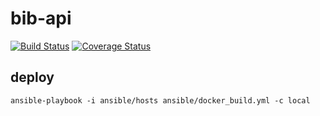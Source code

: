 # bib-api
[![Build Status](https://travis-ci.org/xsteadfastx/bib-api.svg?branch=master)](https://travis-ci.org/xsteadfastx/bib-api)
[![Coverage Status](https://coveralls.io/repos/xsteadfastx/bib-api/badge.svg?branch=master)](https://coveralls.io/r/xsteadfastx/bib-api?branch=master)

## deploy
`ansible-playbook -i ansible/hosts ansible/docker_build.yml -c local`

